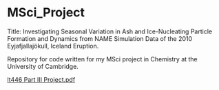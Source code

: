 # MSci_Project

Title: Investigating Seasonal Variation in Ash and Ice-Nucleating Particle Formation and Dynamics from NAME Simulation Data of the 2010 Eyjafjallajökull, Iceland Eruption.

Repository for code written for my MSci project in Chemistry at the University of Cambridge.



[lt446 Part III Project.pdf](https://github.com/tuttonluke/MSci_Project/files/12640662/lt446.Part.III.Project.pdf)
